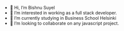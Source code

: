 - 👋 Hi, I’m Bishnu Suyel
- 👀 I’m interested in working as a full stack developer.
- 🌱 I’m currently studying in Business School Helsinki
- 💞️ I’m looking to collaborate on any javascript project.
  
<!---
Bis10/Bis10 is a ✨ special ✨ repository because its `README.md` (this file) appears on your GitHub profile.
You can click the Preview link to take a look at your changes.
--->
